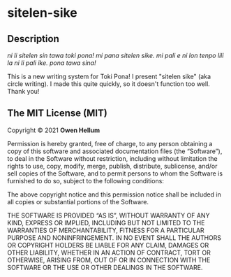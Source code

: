 # sitelen-sike

## Description

*ni li sitelen sin tawa toki pona! mi pana sitelen sike. mi pali e ni lon tenpo lili la ni li pali ike. pona tawa sina!*

This is a new writing system for Toki Pona! I present "sitelen sike" (aka circle writing). I made this quite quickly, so it doesn't function too well. Thank you!

## The MIT License (MIT)

Copyright © 2021 **Owen Hellum**

Permission is hereby granted, free of charge, to any person obtaining a copy of this software and associated documentation files (the “Software”), to deal in the Software without restriction, including without limitation the rights to use, copy, modify, merge, publish, distribute, sublicense, and/or sell copies of the Software, and to permit persons to whom the Software is furnished to do so, subject to the following conditions:

The above copyright notice and this permission notice shall be included in all copies or substantial portions of the Software.

THE SOFTWARE IS PROVIDED “AS IS”, WITHOUT WARRANTY OF ANY KIND, EXPRESS OR IMPLIED, INCLUDING BUT NOT LIMITED TO THE WARRANTIES OF MERCHANTABILITY, FITNESS FOR A PARTICULAR PURPOSE AND NONINFRINGEMENT. IN NO EVENT SHALL THE AUTHORS OR COPYRIGHT HOLDERS BE LIABLE FOR ANY CLAIM, DAMAGES OR OTHER LIABILITY, WHETHER IN AN ACTION OF CONTRACT, TORT OR OTHERWISE, ARISING FROM, OUT OF OR IN CONNECTION WITH THE SOFTWARE OR THE USE OR OTHER DEALINGS IN THE SOFTWARE.
